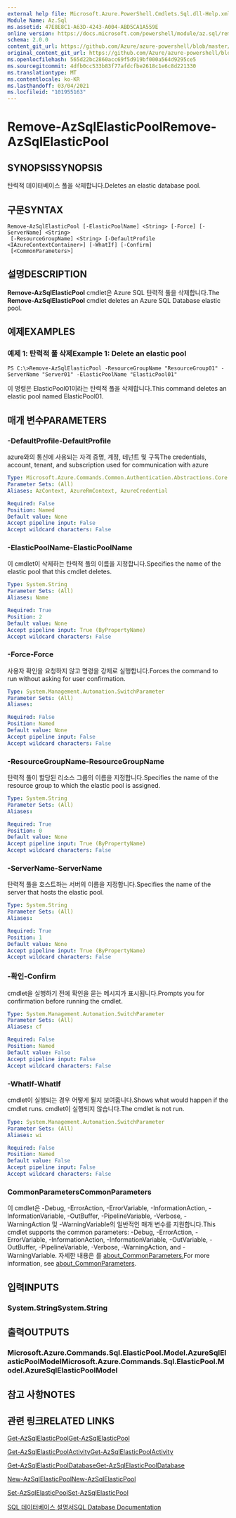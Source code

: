 ```yaml
---
external help file: Microsoft.Azure.PowerShell.Cmdlets.Sql.dll-Help.xml
Module Name: Az.Sql
ms.assetid: 47E8E8C1-A63D-4243-A004-ABD5CA1A559E
online version: https://docs.microsoft.com/powershell/module/az.sql/remove-azsqlelasticpool
schema: 2.0.0
content_git_url: https://github.com/Azure/azure-powershell/blob/master/src/Sql/Sql/help/Remove-AzSqlElasticPool.md
original_content_git_url: https://github.com/Azure/azure-powershell/blob/master/src/Sql/Sql/help/Remove-AzSqlElasticPool.md
ms.openlocfilehash: 565d22bc2860acc69f5d919bf000a564d9295ce5
ms.sourcegitcommit: 4dfb0cc533b83f77afdcfbe2618c1e6c8d221330
ms.translationtype: MT
ms.contentlocale: ko-KR
ms.lasthandoff: 03/04/2021
ms.locfileid: "101955163"
---
```

# <span data-ttu-id="6fcd8-101">Remove-AzSqlElasticPool</span><span class="sxs-lookup"><span data-stu-id="6fcd8-101">Remove-AzSqlElasticPool</span></span>

## <span data-ttu-id="6fcd8-102">SYNOPSIS</span><span class="sxs-lookup"><span data-stu-id="6fcd8-102">SYNOPSIS</span></span>
<span data-ttu-id="6fcd8-103">탄력적 데이터베이스 풀을 삭제합니다.</span><span class="sxs-lookup"><span data-stu-id="6fcd8-103">Deletes an elastic database pool.</span></span>

## <span data-ttu-id="6fcd8-104">구문</span><span class="sxs-lookup"><span data-stu-id="6fcd8-104">SYNTAX</span></span>

```
Remove-AzSqlElasticPool [-ElasticPoolName] <String> [-Force] [-ServerName] <String>
 [-ResourceGroupName] <String> [-DefaultProfile <IAzureContextContainer>] [-WhatIf] [-Confirm]
 [<CommonParameters>]
```

## <span data-ttu-id="6fcd8-105">설명</span><span class="sxs-lookup"><span data-stu-id="6fcd8-105">DESCRIPTION</span></span>
<span data-ttu-id="6fcd8-106">**Remove-AzSqlElasticPool** cmdlet은 Azure SQL 탄력적 풀을 삭제합니다.</span><span class="sxs-lookup"><span data-stu-id="6fcd8-106">The **Remove-AzSqlElasticPool** cmdlet deletes an Azure SQL Database elastic pool.</span></span>

## <span data-ttu-id="6fcd8-107">예제</span><span class="sxs-lookup"><span data-stu-id="6fcd8-107">EXAMPLES</span></span>

### <span data-ttu-id="6fcd8-108">예제 1: 탄력적 풀 삭제</span><span class="sxs-lookup"><span data-stu-id="6fcd8-108">Example 1: Delete an elastic pool</span></span>
```
PS C:\>Remove-AzSqlElasticPool -ResourceGroupName "ResourceGroup01" -ServerName "Server01" -ElasticPoolName "ElasticPool01"
```

<span data-ttu-id="6fcd8-109">이 명령은 ElasticPool01이라는 탄력적 풀을 삭제합니다.</span><span class="sxs-lookup"><span data-stu-id="6fcd8-109">This command deletes an elastic pool named ElasticPool01.</span></span>

## <span data-ttu-id="6fcd8-110">매개 변수</span><span class="sxs-lookup"><span data-stu-id="6fcd8-110">PARAMETERS</span></span>

### <span data-ttu-id="6fcd8-111">-DefaultProfile</span><span class="sxs-lookup"><span data-stu-id="6fcd8-111">-DefaultProfile</span></span>
<span data-ttu-id="6fcd8-112">azure와의 통신에 사용되는 자격 증명, 계정, 테넌트 및 구독</span><span class="sxs-lookup"><span data-stu-id="6fcd8-112">The credentials, account, tenant, and subscription used for communication with azure</span></span>

```yaml
Type: Microsoft.Azure.Commands.Common.Authentication.Abstractions.Core.IAzureContextContainer
Parameter Sets: (All)
Aliases: AzContext, AzureRmContext, AzureCredential

Required: False
Position: Named
Default value: None
Accept pipeline input: False
Accept wildcard characters: False
```

### <span data-ttu-id="6fcd8-113">-ElasticPoolName</span><span class="sxs-lookup"><span data-stu-id="6fcd8-113">-ElasticPoolName</span></span>
<span data-ttu-id="6fcd8-114">이 cmdlet이 삭제하는 탄력적 풀의 이름을 지정합니다.</span><span class="sxs-lookup"><span data-stu-id="6fcd8-114">Specifies the name of the elastic pool that this cmdlet deletes.</span></span>

```yaml
Type: System.String
Parameter Sets: (All)
Aliases: Name

Required: True
Position: 2
Default value: None
Accept pipeline input: True (ByPropertyName)
Accept wildcard characters: False
```

### <span data-ttu-id="6fcd8-115">-Force</span><span class="sxs-lookup"><span data-stu-id="6fcd8-115">-Force</span></span>
<span data-ttu-id="6fcd8-116">사용자 확인을 요청하지 않고 명령을 강제로 실행합니다.</span><span class="sxs-lookup"><span data-stu-id="6fcd8-116">Forces the command to run without asking for user confirmation.</span></span>

```yaml
Type: System.Management.Automation.SwitchParameter
Parameter Sets: (All)
Aliases:

Required: False
Position: Named
Default value: None
Accept pipeline input: False
Accept wildcard characters: False
```

### <span data-ttu-id="6fcd8-117">-ResourceGroupName</span><span class="sxs-lookup"><span data-stu-id="6fcd8-117">-ResourceGroupName</span></span>
<span data-ttu-id="6fcd8-118">탄력적 풀이 할당된 리소스 그룹의 이름을 지정합니다.</span><span class="sxs-lookup"><span data-stu-id="6fcd8-118">Specifies the name of the resource group to which the elastic pool is assigned.</span></span>

```yaml
Type: System.String
Parameter Sets: (All)
Aliases:

Required: True
Position: 0
Default value: None
Accept pipeline input: True (ByPropertyName)
Accept wildcard characters: False
```

### <span data-ttu-id="6fcd8-119">-ServerName</span><span class="sxs-lookup"><span data-stu-id="6fcd8-119">-ServerName</span></span>
<span data-ttu-id="6fcd8-120">탄력적 풀을 호스트하는 서버의 이름을 지정합니다.</span><span class="sxs-lookup"><span data-stu-id="6fcd8-120">Specifies the name of the server that hosts the elastic pool.</span></span>

```yaml
Type: System.String
Parameter Sets: (All)
Aliases:

Required: True
Position: 1
Default value: None
Accept pipeline input: True (ByPropertyName)
Accept wildcard characters: False
```

### <span data-ttu-id="6fcd8-121">-확인</span><span class="sxs-lookup"><span data-stu-id="6fcd8-121">-Confirm</span></span>
<span data-ttu-id="6fcd8-122">cmdlet을 실행하기 전에 확인을 묻는 메시지가 표시됩니다.</span><span class="sxs-lookup"><span data-stu-id="6fcd8-122">Prompts you for confirmation before running the cmdlet.</span></span>

```yaml
Type: System.Management.Automation.SwitchParameter
Parameter Sets: (All)
Aliases: cf

Required: False
Position: Named
Default value: False
Accept pipeline input: False
Accept wildcard characters: False
```

### <span data-ttu-id="6fcd8-123">-WhatIf</span><span class="sxs-lookup"><span data-stu-id="6fcd8-123">-WhatIf</span></span>
<span data-ttu-id="6fcd8-124">cmdlet이 실행되는 경우 어떻게 될지 보여줍니다.</span><span class="sxs-lookup"><span data-stu-id="6fcd8-124">Shows what would happen if the cmdlet runs.</span></span>
<span data-ttu-id="6fcd8-125">cmdlet이 실행되지 않습니다.</span><span class="sxs-lookup"><span data-stu-id="6fcd8-125">The cmdlet is not run.</span></span>

```yaml
Type: System.Management.Automation.SwitchParameter
Parameter Sets: (All)
Aliases: wi

Required: False
Position: Named
Default value: False
Accept pipeline input: False
Accept wildcard characters: False
```

### <span data-ttu-id="6fcd8-126">CommonParameters</span><span class="sxs-lookup"><span data-stu-id="6fcd8-126">CommonParameters</span></span>
<span data-ttu-id="6fcd8-127">이 cmdlet은 -Debug, -ErrorAction, -ErrorVariable, -InformationAction, -InformationVariable, -OutBuffer, -PipelineVariable, -Verbose, -WarningAction 및 -WarningVariable의 일반적인 매개 변수를 지원합니다.</span><span class="sxs-lookup"><span data-stu-id="6fcd8-127">This cmdlet supports the common parameters: -Debug, -ErrorAction, -ErrorVariable, -InformationAction, -InformationVariable, -OutVariable, -OutBuffer, -PipelineVariable, -Verbose, -WarningAction, and -WarningVariable.</span></span> <span data-ttu-id="6fcd8-128">자세한 내용은 를 [about_CommonParameters.](http://go.microsoft.com/fwlink/?LinkID=113216)</span><span class="sxs-lookup"><span data-stu-id="6fcd8-128">For more information, see [about_CommonParameters](http://go.microsoft.com/fwlink/?LinkID=113216).</span></span>

## <span data-ttu-id="6fcd8-129">입력</span><span class="sxs-lookup"><span data-stu-id="6fcd8-129">INPUTS</span></span>

### <span data-ttu-id="6fcd8-130">System.String</span><span class="sxs-lookup"><span data-stu-id="6fcd8-130">System.String</span></span>

## <span data-ttu-id="6fcd8-131">출력</span><span class="sxs-lookup"><span data-stu-id="6fcd8-131">OUTPUTS</span></span>

### <span data-ttu-id="6fcd8-132">Microsoft.Azure.Commands.Sql.ElasticPool.Model.AzureSqlElasticPoolModel</span><span class="sxs-lookup"><span data-stu-id="6fcd8-132">Microsoft.Azure.Commands.Sql.ElasticPool.Model.AzureSqlElasticPoolModel</span></span>

## <span data-ttu-id="6fcd8-133">참고 사항</span><span class="sxs-lookup"><span data-stu-id="6fcd8-133">NOTES</span></span>

## <span data-ttu-id="6fcd8-134">관련 링크</span><span class="sxs-lookup"><span data-stu-id="6fcd8-134">RELATED LINKS</span></span>

[<span data-ttu-id="6fcd8-135">Get-AzSqlElasticPool</span><span class="sxs-lookup"><span data-stu-id="6fcd8-135">Get-AzSqlElasticPool</span></span>](./Get-AzSqlElasticPool.md)

[<span data-ttu-id="6fcd8-136">Get-AzSqlElasticPoolActivity</span><span class="sxs-lookup"><span data-stu-id="6fcd8-136">Get-AzSqlElasticPoolActivity</span></span>](./Get-AzSqlElasticPoolActivity.md)

[<span data-ttu-id="6fcd8-137">Get-AzSqlElasticPoolDatabase</span><span class="sxs-lookup"><span data-stu-id="6fcd8-137">Get-AzSqlElasticPoolDatabase</span></span>](./Get-AzSqlElasticPoolDatabase.md)

[<span data-ttu-id="6fcd8-138">New-AzSqlElasticPool</span><span class="sxs-lookup"><span data-stu-id="6fcd8-138">New-AzSqlElasticPool</span></span>](./New-AzSqlElasticPool.md)

[<span data-ttu-id="6fcd8-139">Set-AzSqlElasticPool</span><span class="sxs-lookup"><span data-stu-id="6fcd8-139">Set-AzSqlElasticPool</span></span>](./Set-AzSqlElasticPool.md)

[<span data-ttu-id="6fcd8-140">SQL 데이터베이스 설명서</span><span class="sxs-lookup"><span data-stu-id="6fcd8-140">SQL Database Documentation</span></span>](https://docs.microsoft.com/azure/sql-database/)



